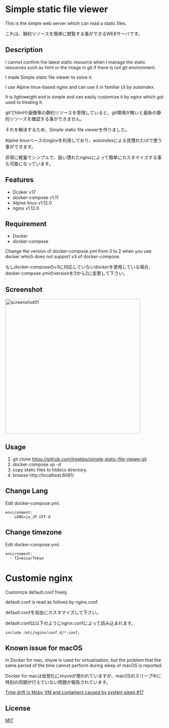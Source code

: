 # Simple static file viewer

This is the simple web server which can read a static files.

これは、静的リソースを簡単に閲覧する事ができるWEBサーバです。

## Description

I cannot confirm the latest static resource when I manage the static resources such as html or the image in git if there is not git environment.

I made Simple static file viewer to solve it.

I use Alpine linux-based nginx and can use it in familiar UI by autoindex.

It is lightweight and is simple and can easily customize it by nginx which got used to treating it.

gitでhtmlや画像等の静的リソースを管理していると、git環境が無いと最新の静的リソースを確認する事ができません。

それを解決するため、Simple static file viewerを作りました。

Alpine linuxベースのnginxを利用しており、autoindexによる見慣れたUIで使う事ができます。

非常に軽量でシンプルで、扱い慣れたnginxによって簡単にカスタマイズする事も可能になっています。

## Features

- Dcoker v17
- docker-compose v1.11
- Alpine linux v1.12.0
- nginx v1.12.0

## Requirement

- Docker
- docker-compose

Change the version of docker-compose.yml from 3 to 2 when you use docker which does not support v3 of docker-compose.

もしdocker-composeのv3に対応していないdockerを使用している場合、docker-compose.ymlのversionを3から2に変更して下さい。

## Screenshot

<img width="427" alt="screenshot01" src="https://cloud.githubusercontent.com/assets/12574048/25602139/6065d390-2f2c-11e7-9d51-e867da3a1740.png">

## Usage

1. git clone https://github.com/treetips/simple-static-file-viewer.git
2. docker-compose up -d
3. copy static files to htdocs directory.
4. browse http://localhost:8081/

## Change Lang

Edit docker-compose.yml.

    environment:
      - LANG=ja_JP.UTF-8

## Change timezone

Edit docker-compose.yml.

    environment:
      - TZ=Asia/Tokyo

# Customie nginx

Customize default.conf freely.

default.conf is read as follows by nginx.conf.

default.confを自由にカスタマイズして下さい。

default.confは以下のようにnginx.confによって読み込まれます。

    include /etc/nginx/conf.d/*.conf;

## Known issue for macOS

In Docker for mac, xhyve is used for virtualization, but the problem that the same period of the time cannot perform during sleep of macOS is reported.

Docker for macは仮想化にxhyveが使われていますが、macOSのスリープ中に時刻の同期が行えていない問題が報告されています。

[Time drift in Moby VM and containers caused by system sleep #17
](https://github.com/docker/for-mac/issues/17)

## License

[MIT](http://b4b4r07.mit-license.org)